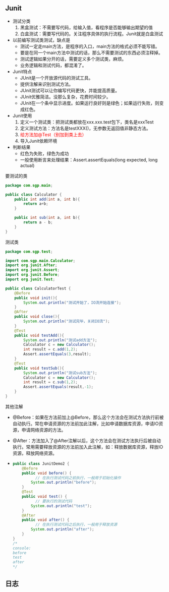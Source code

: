 ## Junit

* 测试分类
  1. 黑盒测试：不需要写代码，给输入值，看程序是否能够输出期望的值
  2. 白盒测试：需要写代码的。关注程序具体的执行流程。Junit就是白盒测试
* 以前编写测试类测试，缺点是
  * 测试一定走main方法，是程序的入口，main方法的格式必须不能写错。
  * 要是在同一个main方法中测试的话，那么不需要测试的东西必须注释掉。
  * 测试逻辑如果分开的话，需要定义多个测试类，麻烦。
  * 业务逻辑和测试代码，都混淆了。
* Junit特点
  * JUnit是一个开放源代码的测试工具。
  * 提供注解来识别测试方法。
  * JUnit测试可以让你编写代码更快，并能提高质量。
  * JUnit优雅简洁。没那么复杂，花费时间较少。
  * JUnit在一个条中显示进度。如果运行良好则是绿色；如果运行失败，则变成红色。
* Junit使用
  1. 定义一个测试类：把测试类都放在xxx.xxx.test包下，类名是xxxTest
  2. 定义测试方法：方法名是testXXX()，无参数无返回值非静态方法。
  3. <font color='red'>给方法加@Test（别加到类上去）</font>
  4. 导入Junit依赖环境
* 判断结果
  * 红色为失败，绿色为成功
  * 一般使用断言来处理结果：Assert.assertEquals(long expected, long actual)

要测试的类

```java
package com.sgp.main;

public class Calculator {
    public int add(int a, int b){
        return a+b;
    }

    public int sub(int a, int b){
        return a - b;
    }
}
```

测试类

```java
package com.sgp.test;

import com.sgp.main.Calculator;
import org.junit.After;
import org.junit.Assert;
import org.junit.Before;
import org.junit.Test;

public class CalculatorTest {
    @Before
    public void init(){
        System.out.println("测试开始了，IO流开始连接");
    }
    @After
    public void close(){
        System.out.println("测试完毕，关闭IO流");
    }
    @Test
    public void testAdd(){
        System.out.println("测试add方法");
        Calculator c = new Calculator();
        int result = c.add(1,2);
        Assert.assertEquals(3,result);
    }
    @Test
    public void testSub(){
        System.out.println("测试sub方法");
        Calculator c = new Calculator();
        int result = c.sub(1,2);
        Assert.assertEquals(result,-1);
    }
}
```

其他注解

* @Before：如果在方法前加上@Before，那么这个方法会在测试方法执行前被自动执行。常在申请资源的方法前加此注解，比如申请数据库资源，申请IO资源，申请网络资源的方法。

* @After：方法加入了@After注解以后，这个方法会在测试方法执行后被自动执行。常用需要释放资源的方法前加入此注解，如：释放数据库资源，释放IO资源，释放网络资源。

* ```java
  public class JunitDemo2 {
      @Before
      public void before() {
        	// 在执行测试代码之前执行，一般用于初始化操作
          System.out.println("before");
      }
      @Test
      public void test() {
        	// 要执行的测试代码
          System.out.println("test");
      }
      @After
      public void after() {
        	// 在执行测试代码之后执行，一般用于释放资源
          System.out.println("after");
      }
  }
  /*
  console:
  before
  test
  after
  */
  ```

## 日志

